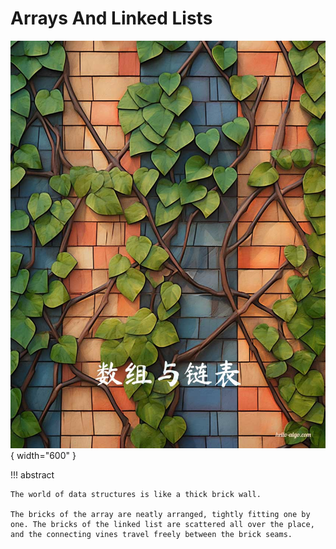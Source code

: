 # Arrays And Linked Lists

<div class="center-table" markdown>

![arrays and linked lists](../assets/covers/chapter_array_and_linkedlist.jpg){ width="600" }

</div>

!!! abstract

    The world of data structures is like a thick brick wall.

    The bricks of the array are neatly arranged, tightly fitting one by one. The bricks of the linked list are scattered all over the place, and the connecting vines travel freely between the brick seams.
